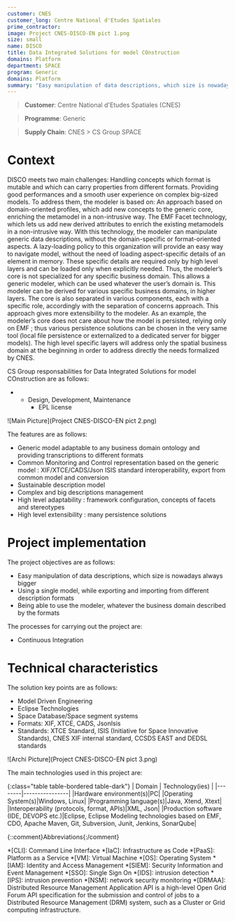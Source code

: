 ```yaml
---
customer: CNES
customer_long: Centre National d'Etudes Spatiales
prime_contractor: 
image: Project CNES-DISCO-EN pict 1.png
size: small
name: DISCO
title: Data Integrated Solutions for model COnstruction
domains: Platform
department: SPACE
program: Generic
domains: Platform
summary: "Easy manipulation of data descriptions, which size is nowadays always bigger. Using a single model, while exporting and importing from different description formats. Being able to use the modeler, whatever the business domain described by the formats"
---
```


> __Customer__\: Centre National d'Etudes Spatiales (CNES)

> __Programme__\: Generic

> __Supply Chain__\: CNES >  CS Group SPACE


# Context

DISCO meets two main challenges:
Handling concepts which format is mutable and which can carry properties from different formats.
Providing good performances and a smooth user experience on complex big-sized models.
To address them, the modeler is based on:
An approach based on domain-oriented profiles, which add new concepts to the generic core, enriching the metamodel in a non-intrusive way.
The EMF Facet technology, which lets us add new derived attributes to enrich the existing metamodels in a non-intrusive way.
With this technology, the modeler can manipulate generic data descriptions, without the domain-specific or format-oriented aspects. A lazy-loading policy to this organization will provide an easy way to navigate model, without the need of loading aspect-specific details of an element in memory. These specific details are required only by high level layers and can be loaded only when explicitly needed.
Thus, the modeler’s core is not specialized for any specific business domain. This allows a generic modeler, which can be used whatever the user’s domain is. This modeler can be derived for various specific business domains, in higher layers. The core is also separated in various components, each with a specific role, accordingly with the separation of concerns approach. This approach gives more extensibility to the modeler. As an example, the modeler’s core does not care about how the model is persisted, relying only on EMF ; thus various persistence solutions can be chosen in the very same tool (local file persistence or externalized to a dedicated server for bigger models).
The high level specific layers will address only the spatial business domain at the beginning in order to address directly the needs formalized by CNES.

CS Group responsabilities for Data Integrated Solutions for model COnstruction are as follows:
* * Design, Development, Maintenance
	* EPL license

![Main Picture](Project CNES-DISCO-EN pict 2.png)

The features are as follows:
* Generic model adaptable to any business domain ontology and providing transcriptions to different formats
* Common Monitoring and Control representation based on the generic model : XIF/XTCE/CADS/Json ISIS standard interoperability, export from common model and conversion
* Sustainable description model
* Complex and big descriptions management
* High level adaptability : framework configuration, concepts of facets and stereotypes
* High level extensibility : many persistence solutions

# Project implementation

The project objectives are as follows:
* Easy manipulation of data descriptions, which size is nowadays always bigger
* Using a single model, while exporting and importing from different description formats
* Being able to use the modeler, whatever the business domain described by the formats

The processes for carrying out the project are:
* Continuous Integration

# Technical characteristics

The solution key points are as follows:
* Model Driven Engineering
* Eclipse Technologies
* Space Database/Space segment systems
* Formats: XIF, XTCE, CADS, JsonIsis
* Standards: XTCE Standard, ISIS (Initiative for Space Innovative Standards), CNES XIF internal standard, CCSDS EAST and DEDSL standards

![Archi Picture](Project CNES-DISCO-EN pict 3.png)

The main technologies used in this project are:

{:class="table table-bordered table-dark"}
| Domain | Technology(ies) |
|--------|----------------|
|Hardware environment(s)|PC|
|Operating System(s)|Windows, Linux|
|Programming language(s)|Java, Xtend, Xtext|
|Interoperability (protocols, format, APIs)|XML, Json|
|Production software (IDE, DEVOPS etc.)|Eclipse, Eclipse Modeling technologies based on EMF, CDO, Apache Maven, Git, Subversion, Junit, Jenkins, SonarQube|



{::comment}Abbreviations{:/comment}

*[CLI]: Command Line Interface
*[IaC]: Infrastructure as Code
*[PaaS]: Platform as a Service
*[VM]: Virtual Machine
*[OS]: Operating System
*[IAM]: Identity and Access Management
*[SIEM]: Security Information and Event Management
*[SSO]: Single Sign On
*[IDS]: intrusion detection
*[IPS]: intrusion prevention
*[NSM]: network security monitoring
*[DRMAA]: Distributed Resource Management Application API is a high-level Open Grid Forum API specification for the submission and control of jobs to a Distributed Resource Management (DRM) system, such as a Cluster or Grid computing infrastructure.
